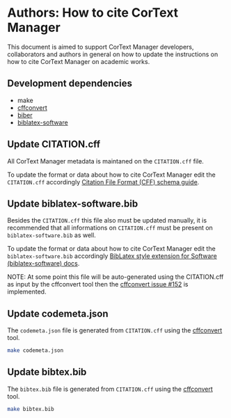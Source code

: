 # Authors: How to cite CorText Manager

This document is aimed to support CorText Manager developers, collaborators and
authors in general on how to update the instructions on how to cite CorText
Manager on academic works.

## Development dependencies

* make
* [cffconvert][cff-converter]
* [biber][biber]
* [biblatex-software][biblatex-software]

## Update CITATION.cff

All CorText Manager metadata is maintaned on the `CITATION.cff` file.

To update the format or data about how to cite CorText Manager edit the
`CITATION.cff` accordingly
[Citation File Format (CFF) schema guide][schema-guide].

## Update biblatex-software.bib

Besides the `CITATION.cff` this file also must be updated manually, it is
recommended that all informations on `CITATION.cff` must be present on
`biblatex-software.bib` as well.

To update the format or data about how to cite CorText Manager edit the
`biblatex-software.bib` accordingly
[BibLatex style extension for Software (biblatex-software) docs][biblatex-software].

NOTE: At some point this file will be auto-generated using the CITATION.cff as
input by the cffconvert tool then the
[cffconvert issue #152](https://github.com/citation-file-format/cff-converter-python/issues/152)
is implemented.

## Update codemeta.json

The `codemeta.json` file is generated from `CITATION.cff` using the
[cffconvert][cff-converter] tool.

```sh
make codemeta.json
```

## Update bibtex.bib

The `bibtex.bib` file is generated from `CITATION.cff` using the
[cffconvert][cff-converter] tool.

```sh
make bibtex.bib
```

[schema-guide]: https://github.com/citation-file-format/citation-file-format/blob/main/schema-guide.md
[biblatex-software]: https://www.ctan.org/tex-archive/macros/latex/contrib/biblatex-contrib/biblatex-software
[cff-converter]: https://github.com/citation-file-format/cff-converter-python
[biber]: http://biblatex-biber.sourceforge.net
